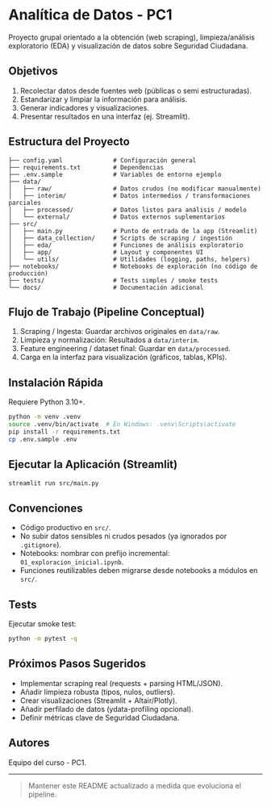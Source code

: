 # Analítica de Datos - PC1

Proyecto grupal orientado a la obtención (web scraping), limpieza/análisis exploratorio (EDA) y visualización de datos sobre Seguridad Ciudadana.

## Objetivos
1. Recolectar datos desde fuentes web (públicas o semi estructuradas).
2. Estandarizar y limpiar la información para análisis.
3. Generar indicadores y visualizaciones.
4. Presentar resultados en una interfaz (ej. Streamlit).

## Estructura del Proyecto
```
├── config.yaml              # Configuración general
├── requirements.txt         # Dependencias
├── .env.sample              # Variables de entorno ejemplo
├── data/
│   ├── raw/                 # Datos crudos (no modificar manualmente)
│   ├── interim/             # Datos intermedios / transformaciones parciales
│   ├── processed/           # Datos listos para análisis / modelo
│   └── external/            # Datos externos suplementarios
├── src/
│   ├── main.py              # Punto de entrada de la app (Streamlit)
│   ├── data_collection/     # Scripts de scraping / ingestión
│   ├── eda/                 # Funciones de análisis exploratorio
│   ├── app/                 # Layout y componentes UI
│   └── utils/               # Utilidades (logging, paths, helpers)
├── notebooks/               # Notebooks de exploración (no código de producción)
├── tests/                   # Tests simples / smoke tests
└── docs/                    # Documentación adicional
```

## Flujo de Trabajo (Pipeline Conceptual)
1. Scraping / Ingesta: Guardar archivos originales en `data/raw`.
2. Limpieza y normalización: Resultados a `data/interim`.
3. Feature engineering / dataset final: Guardar en `data/processed`.
4. Carga en la interfaz para visualización (gráficos, tablas, KPIs).

## Instalación Rápida
Requiere Python 3.10+.

```bash
python -m venv .venv
source .venv/bin/activate  # En Windows: .venv\Scripts\activate
pip install -r requirements.txt
cp .env.sample .env
```

## Ejecutar la Aplicación (Streamlit)
```bash
streamlit run src/main.py
```

## Convenciones
- Código productivo en `src/`.
- No subir datos sensibles ni crudos pesados (ya ignorados por `.gitignore`).
- Notebooks: nombrar con prefijo incremental: `01_exploracion_inicial.ipynb`.
- Funciones reutilizables deben migrarse desde notebooks a módulos en `src/`.

## Tests
Ejecutar smoke test:
```bash
python -m pytest -q
```

## Próximos Pasos Sugeridos
- Implementar scraping real (requests + parsing HTML/JSON).
- Añadir limpieza robusta (tipos, nulos, outliers).
- Crear visualizaciones (Streamlit + Altair/Plotly).
- Añadir perfilado de datos (ydata-profiling opcional).
- Definir métricas clave de Seguridad Ciudadana.

## Autores
Equipo del curso - PC1.

---
> Mantener este README actualizado a medida que evoluciona el pipeline.
